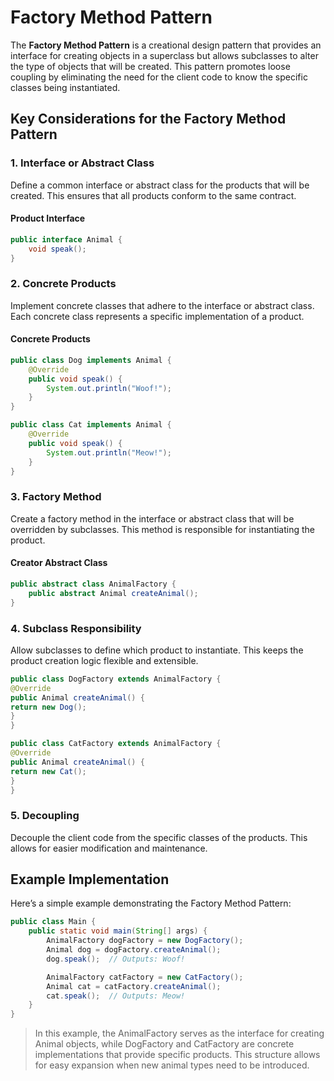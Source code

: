 # Factory Method Pattern

The **Factory Method Pattern** is a creational design pattern that provides an interface for creating objects in a superclass but allows subclasses to alter the type of objects that will be created. This pattern promotes loose coupling by eliminating the need for the client code to know the specific classes being instantiated.

## Key Considerations for the Factory Method Pattern

### 1. Interface or Abstract Class
Define a common interface or abstract class for the products that will be created. This ensures that all products conform to the same contract.
#### Product Interface

```java
public interface Animal {
    void speak();
}
```
### 2. Concrete Products
Implement concrete classes that adhere to the interface or abstract class. Each concrete class represents a specific implementation of a product.

#### Concrete Products
```java
public class Dog implements Animal {
    @Override
    public void speak() {
        System.out.println("Woof!");
    }
}

public class Cat implements Animal {
    @Override
    public void speak() {
        System.out.println("Meow!");
    }
}
```
### 3. Factory Method
Create a factory method in the interface or abstract class that will be overridden by subclasses. This method is responsible for instantiating the product.

#### Creator Abstract Class
```java
public abstract class AnimalFactory {
    public abstract Animal createAnimal();
}
```
### 4. Subclass Responsibility
Allow subclasses to define which product to instantiate. This keeps the product creation logic flexible and extensible.

```java
public class DogFactory extends AnimalFactory {
@Override
public Animal createAnimal() {
return new Dog();
}
}

public class CatFactory extends AnimalFactory {
@Override
public Animal createAnimal() {
return new Cat();
}
}
```
### 5. Decoupling
Decouple the client code from the specific classes of the products. This allows for easier modification and maintenance.


## Example Implementation

Here’s a simple example demonstrating the Factory Method Pattern:
```java
public class Main {
    public static void main(String[] args) {
        AnimalFactory dogFactory = new DogFactory();
        Animal dog = dogFactory.createAnimal();
        dog.speak();  // Outputs: Woof!

        AnimalFactory catFactory = new CatFactory();
        Animal cat = catFactory.createAnimal();
        cat.speak();  // Outputs: Meow!
    }
}
```
>In this example, the AnimalFactory serves as the interface for creating Animal objects, while DogFactory and CatFactory are concrete implementations that provide specific products. This structure allows for easy expansion when new animal types need to be introduced.




